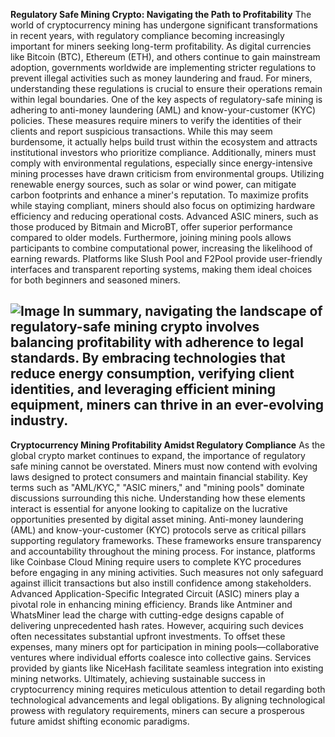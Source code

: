 **Regulatory Safe Mining Crypto: Navigating the Path to Profitability**
The world of cryptocurrency mining has undergone significant transformations in recent years, with regulatory compliance becoming increasingly important for miners seeking long-term profitability. As digital currencies like Bitcoin (BTC), Ethereum (ETH), and others continue to gain mainstream adoption, governments worldwide are implementing stricter regulations to prevent illegal activities such as money laundering and fraud. For miners, understanding these regulations is crucial to ensure their operations remain within legal boundaries.
One of the key aspects of regulatory-safe mining is adhering to anti-money laundering (AML) and know-your-customer (KYC) policies. These measures require miners to verify the identities of their clients and report suspicious transactions. While this may seem burdensome, it actually helps build trust within the ecosystem and attracts institutional investors who prioritize compliance. Additionally, miners must comply with environmental regulations, especially since energy-intensive mining processes have drawn criticism from environmental groups. Utilizing renewable energy sources, such as solar or wind power, can mitigate carbon footprints and enhance a miner's reputation.
To maximize profits while staying compliant, miners should also focus on optimizing hardware efficiency and reducing operational costs. Advanced ASIC miners, such as those produced by Bitmain and MicroBT, offer superior performance compared to older models. Furthermore, joining mining pools allows participants to combine computational power, increasing the likelihood of earning rewards. Platforms like Slush Pool and F2Pool provide user-friendly interfaces and transparent reporting systems, making them ideal choices for both beginners and seasoned miners.

![Image](https://github.com/user-attachments/assets/d7419ec9-dc67-403f-bf28-8faea5f1f74f)
In summary, navigating the landscape of regulatory-safe mining crypto involves balancing profitability with adherence to legal standards. By embracing technologies that reduce energy consumption, verifying client identities, and leveraging efficient mining equipment, miners can thrive in an ever-evolving industry.
---
**Cryptocurrency Mining Profitability Amidst Regulatory Compliance**
As the global crypto market continues to expand, the importance of regulatory safe mining cannot be overstated. Miners must now contend with evolving laws designed to protect consumers and maintain financial stability. Key terms such as "AML/KYC," "ASIC miners," and "mining pools" dominate discussions surrounding this niche. Understanding how these elements interact is essential for anyone looking to capitalize on the lucrative opportunities presented by digital asset mining.
Anti-money laundering (AML) and know-your-customer (KYC) protocols serve as critical pillars supporting regulatory frameworks. These frameworks ensure transparency and accountability throughout the mining process. For instance, platforms like Coinbase Cloud Mining require users to complete KYC procedures before engaging in any mining activities. Such measures not only safeguard against illicit transactions but also instill confidence among stakeholders.
Advanced Application-Specific Integrated Circuit (ASIC) miners play a pivotal role in enhancing mining efficiency. Brands like Antminer and WhatsMiner lead the charge with cutting-edge designs capable of delivering unprecedented hash rates. However, acquiring such devices often necessitates substantial upfront investments. To offset these expenses, many miners opt for participation in mining pools—collaborative ventures where individual efforts coalesce into collective gains. Services provided by giants like NiceHash facilitate seamless integration into existing mining networks.
Ultimately, achieving sustainable success in cryptocurrency mining requires meticulous attention to detail regarding both technological advancements and legal obligations. By aligning technological prowess with regulatory requirements, miners can secure a prosperous future amidst shifting economic paradigms.
